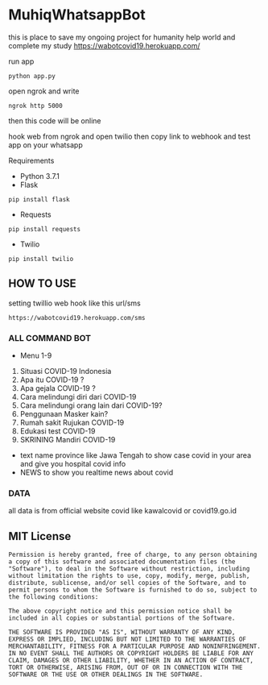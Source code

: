 # MuhiqWhatsappBot
this is place to save my ongoing project for humanity help world
and complete my study
https://wabotcovid19.herokuapp.com/

run app
```console
python app.py
```
open ngrok and write
```console
ngrok http 5000
```
then this code will be online

hook web from ngrok and open twilio then copy link to webhook and test app on your whatsapp

Requirements  
- Python 3.7.1
- Flask 
```console
pip install flask
```
- Requests
```console
pip install requests
```
- Twilio
```console
pip install twilio
```
## HOW TO USE

setting twillio web hook like this url/sms
```console
https://wabotcovid19.herokuapp.com/sms
```

### ALL COMMAND BOT 
- Menu 1-9
 1. Situasi COVID-19 Indonesia 
 2. Apa itu COVID-19 ? 
 3. Apa gejala COVID-19 ? 
 4. Cara melindungi diri dari COVID-19 
 5. Cara melindungi orang lain dari COVID-19? 
 6. Penggunaan Masker kain? 
 7. Rumah sakit Rujukan COVID-19 
 8. Edukasi test COVID-19
 9. SKRINING Mandiri COVID-19

- text name province like Jawa Tengah to show case covid in your area and give you hospital covid info
- NEWS to show you realtime news about covid

### DATA 
all data is from official website covid like kawalcovid or covid19.go.id

 ## MIT License
 
 ```
Permission is hereby granted, free of charge, to any person obtaining a copy of this software and associated documentation files (the "Software"), to deal in the Software without restriction, including without limitation the rights to use, copy, modify, merge, publish, distribute, sublicense, and/or sell copies of the Software, and to permit persons to whom the Software is furnished to do so, subject to the following conditions:

The above copyright notice and this permission notice shall be included in all copies or substantial portions of the Software.

THE SOFTWARE IS PROVIDED "AS IS", WITHOUT WARRANTY OF ANY KIND, EXPRESS OR IMPLIED, INCLUDING BUT NOT LIMITED TO THE WARRANTIES OF MERCHANTABILITY, FITNESS FOR A PARTICULAR PURPOSE AND NONINFRINGEMENT. IN NO EVENT SHALL THE AUTHORS OR COPYRIGHT HOLDERS BE LIABLE FOR ANY CLAIM, DAMAGES OR OTHER LIABILITY, WHETHER IN AN ACTION OF CONTRACT, TORT OR OTHERWISE, ARISING FROM, OUT OF OR IN CONNECTION WITH THE SOFTWARE OR THE USE OR OTHER DEALINGS IN THE SOFTWARE.
```

